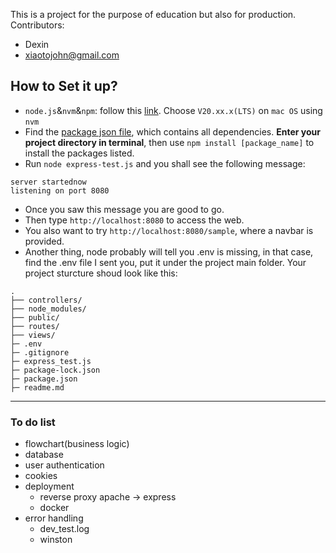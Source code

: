 This is a project for the purpose of education but also for production.
Contributors:
- Dexin
- xiaotojohn@gmail.com

## How to Set it up?
- `node.js`&`nvm`&`npm`: follow this [link](https://nodejs.org/en/download/package-manager). Choose `V20.xx.x(LTS)` on `mac OS` using `nvm`
- Find the [package json file](package.json), which contains all dependencies. **Enter your project directory in terminal**, then use ```npm install [package_name]``` to install the packages listed.
- Run `node express-test.js` and you shall see the following message: 

```
server startednow 
listening on port 8080
```
- Once you saw this message you are good to go.
- Then type `http://localhost:8080` to access the web.
- You also want to try `http://localhost:8080/sample`, where a navbar is provided.
- Another thing, node probably will tell you .env is missing, in that case, find the .env file I sent you, put it under the project main folder. Your project sturcture shoud look like this:
```
.
├── controllers/
├── node_modules/
├── public/
├── routes/
├── views/
├─ .env
├─ .gitignore
├─ express_test.js
├─ package-lock.json
├─ package.json
├─ readme.md
```

---

### To do list
- flowchart(business logic)
- database
- user authentication
- cookies
- deployment
    - reverse proxy apache -> express
    - docker
- error handling
    - dev_test.log
    - winston

